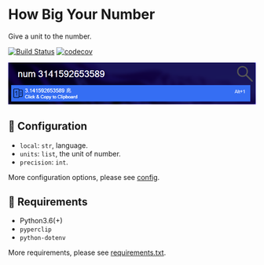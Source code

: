# How Big Your Number

Give a unit to the number.

[![Build Status](https://travis-ci.com/Zeroto521/Flow.Launcher.Plugin.HowBigYourNumber.svg?branch=master)](https://travis-ci.com/Zeroto521/Flow.Launcher.Plugin.HowBigYourNumber) [![codecov](https://codecov.io/gh/Zeroto521/Flow.Launcher.Plugin.HowBigYourNumber/branch/master/graph/badge.svg)](https://codecov.io/gh/Zeroto521/Flow.Launcher.Plugin.HowBigYourNumber)

![screenshot](assets/example.png)

## :wrench: Configuration

- `local`: `str`, language.
- `units`: `list`, the unit of number.
- `precision`: `int`.

More configuration options, please see [config](.env).

## :pushpin: Requirements

- Python3.6(+)
- `pyperclip`
- `python-dotenv`

More requirements, please see [requirements.txt](requirements.txt).
